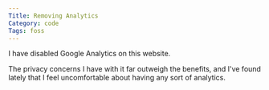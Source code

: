 ```yaml
---
Title: Removing Analytics
Category: code
Tags: foss
---
```


I have disabled Google Analytics on this website.

The privacy concerns I have with it far outweigh the benefits, and I've found lately that I feel uncomfortable about having any sort of analytics.
